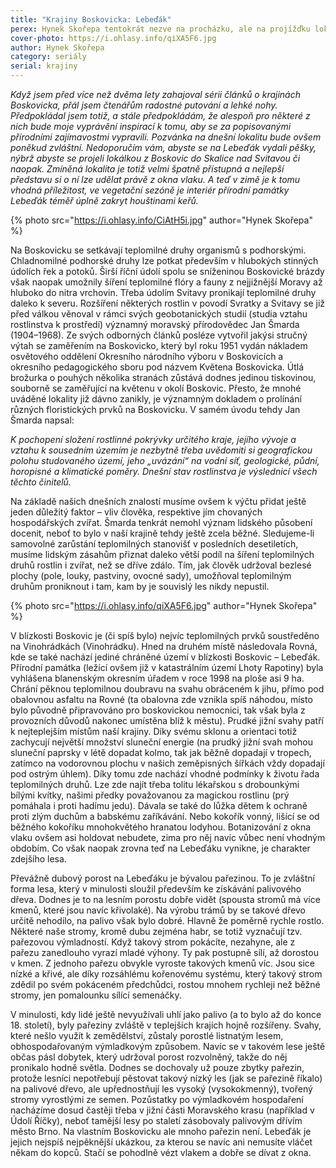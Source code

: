 ```yaml
---
title: "Krajiny Boskovicka: Lebeďák"
perex: Hynek Skořepa tentokrát nezve na procházku, ale na projížďku lokálkou z Boskovic do Skalice nad Svitavou. Z okna vlaku můžete pozorovat přírodní památku Lebeďák.
cover-photo: https://i.ohlasy.info/qiXA5F6.jpg
author: Hynek Skořepa
category: seriály
serial: krajiny
---
```


*Když jsem před více než dvěma lety zahajoval sérii článků o krajinách Boskovicka, přál jsem čtenářům radostné putování a lehké nohy. Předpokládal jsem totiž, a stále předpokládám, že alespoň pro některé z nich bude moje vyprávění inspirací k tomu, aby se za popisovanými přírodními zajímavostmi vypravili. Pozvánka na dnešní lokalitu bude ovšem poněkud zvláštní. Nedoporučím vám, abyste se na Lebeďák vydali pěšky, nýbrž abyste se projeli lokálkou z Boskovic do Skalice nad Svitavou či naopak. Zmíněná lokalita je totiž velmi špatně přístupná a nejlepší představu si o ní lze udělat právě z okna vlaku. A teď v zimě je k tomu vhodná příležitost, ve vegetační sezóně je interiér přírodní památky Lebeďák téměř úplně zakryt houštinami keřů.*

{% photo src="https://i.ohlasy.info/CiAtH5i.jpg" author="Hynek Skořepa" %}

Na Boskovicku se setkávají teplomilné druhy organismů s podhorskými. Chladnomilné podhorské druhy lze potkat především v hlubokých stinných údolích řek a potoků. Širší říční údolí spolu se sníženinou Boskovické brázdy však naopak umožnily šíření teplomilné flóry a fauny z nejjižnější Moravy až hluboko do nitra vrchovin. Třeba údolím Svitavy pronikají teplomilné druhy daleko k severu. Rozšíření některých rostlin v povodí Svratky a Svitavy se již před válkou věnoval v rámci svých geobotanických studií (studia vztahu rostlinstva k prostředí) významný moravský přírodovědec Jan Šmarda (1904–1968). Ze svých odborných článků posléze vytvořil jakýsi stručný výtah se zaměřením na Boskovicko, který byl roku 1951 vydán nákladem osvětového oddělení Okresního národního výboru v Boskovicích a okresního pedagogického sboru pod názvem Květena Boskovicka. Útlá brožurka o pouhých několika stranách zůstává dodnes jedinou tiskovinou, souborně se zaměřující na květenu v okolí Boskovic. Přesto, že mnohé uváděné lokality již dávno zanikly, je významným dokladem o prolínání různých floristických prvků na Boskovicku. V samém úvodu tehdy Jan Šmarda napsal:

*K pochopení složení rostlinné pokrývky určitého kraje, jejího vývoje a vztahu k sousedním územím je nezbytně třeba uvědomiti si geografickou polohu studovaného území, jeho „uvázání“ na vodní síť, geologické, půdní, horopisné a klimatické poměry. Dnešní stav rostlinstva je výslednicí všech těchto činitelů.*

Na základě našich dnešních znalostí musíme ovšem k výčtu přidat ještě jeden důležitý faktor – vliv člověka, respektive jím chovaných hospodářských zvířat. Šmarda tenkrát nemohl význam lidského působení docenit, neboť to bylo v naší krajině tehdy ještě zcela běžné. Sledujeme-li samovolné zarůstání teplomilných stanovišť v posledních desetiletích, musíme lidským zásahům přiznat daleko větší podíl na šíření teplomilných druhů rostlin i zvířat, než se dříve zdálo. Tím, jak člověk udržoval bezlesé plochy (pole, louky, pastviny, ovocné sady), umožňoval teplomilným druhům proniknout i tam, kam by je souvislý les nikdy nepustil.

{% photo src="https://i.ohlasy.info/qiXA5F6.jpg" author="Hynek Skořepa" %}

V blízkosti Boskovic je (či spíš bylo) nejvíc teplomilných prvků soustředěno na Vinohrádkách (Vinohrádku). Hned na druhém místě následovala Rovná, kde se také nachází jediné chráněné území v blízkosti Boskovic – Lebeďák. Přírodní památka (ležící ovšem již v katastrálním území Lhoty Rapotiny) byla vyhlášena blanenským okresním úřadem v roce 1998 na ploše asi 9 ha. Chrání pěknou teplomilnou doubravu na svahu obráceném k jihu, přímo pod obalovnou asfaltu na Rovné (ta obalovna zde vznikla spíš náhodou, místo bylo původně připravováno pro boskovickou nemocnici, tak však byla z provozních důvodů nakonec umístěna blíž k městu). Prudké jižní svahy patří k nejteplejším místům naší krajiny. Díky svému sklonu a orientaci totiž zachycují největší množství sluneční energie (na prudký jižní svah mohou sluneční paprsky v létě dopadat kolmo, tak jak běžně dopadají v tropech, zatímco na vodorovnou plochu v našich zeměpisných šířkách vždy dopadají pod ostrým úhlem). Díky tomu zde nachází vhodné podmínky k životu řada teplomilných druhů. Lze zde najít třeba tolitu lékařskou s drobounkými bílými kvítky, našimi předky považovanou za magickou rostlinu (prý pomáhala i proti hadímu jedu).  Dávala se také do lůžka dětem k ochraně proti zlým duchům a babskému zaříkávání. Nebo kokořík vonný, lišící se od běžného kokoříku mnohokvětého hranatou lodyhou. Botanizování z okna vlaku ovšem asi holdovat nebudete, zima pro něj navíc vůbec není vhodným obdobím. Co však naopak zrovna teď na Lebeďáku vynikne, je charakter zdejšího lesa.

Převážně dubový porost na Lebeďáku je bývalou pařezinou. To je zvláštní forma lesa, který v minulosti sloužil především ke získávání palivového dřeva. Dodnes je to na lesním porostu dobře vidět (spousta stromů má více kmenů, které jsou navíc křivolaké). Na výrobu trámů by se takové dřevo určitě nehodilo, na palivo však bylo dobré. Hlavně že poměrně rychle rostlo. Některé naše stromy, kromě dubu zejména habr, se totiž vyznačují tzv. pařezovou výmladností. Když takový strom pokácíte, nezahyne, ale z pařezu zanedlouho vyrazí mladé výhony. Ty pak postupně sílí, až dorostou v kmen. Z jednoho pařezu obvykle vyroste takových kmenů víc. Jsou sice nízké a křivé, ale díky rozsáhlému kořenovému systému, který takový strom zdědil po svém pokáceném předchůdci, rostou mnohem rychleji než běžné stromy, jen pomalounku sílící semenáčky.

V minulosti, kdy lidé ještě nevyužívali uhlí jako palivo (a to bylo až do konce 18. století), byly pařeziny zvláště v teplejších krajích hojně rozšířeny. Svahy, které nešlo využít k zemědělství, zůstaly porostlé listnatým lesem, obhospodařovaným výmladkovým způsobem. Navíc se v takovém lese ještě občas pásl dobytek, který udržoval porost rozvolněný, takže do něj pronikalo hodně světla. Dodnes se dochovaly už pouze zbytky pařezin, protože lesníci nepotřebují pěstovat takový nízký les (jak se pařezině říkalo) na palivové dřevo, ale upřednostňují les vysoký (vysokokmenný), tvořený stromy vyrostlými ze semen. Pozůstatky po výmladkovém hospodaření nacházíme dosud častěji třeba v jižní části Moravského krasu (například v Údolí Říčky), neboť tamější lesy po staletí zásobovaly palivovým dřívím město Brno. Na vlastním Boskovicku ale mnoho pařezin není. Lebeďák je jejich nejspíš nejpěknější ukázkou, za kterou se navíc ani nemusíte vláčet někam do kopců. Stačí se pohodlně vézt vlakem a dobře se dívat z okna.
